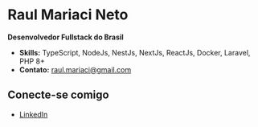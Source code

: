 # Raul Mariaci Neto

**Desenvolvedor Fullstack do Brasil**

- **Skills:** TypeScript, NodeJs, NestJs, NextJs, ReactJs, Docker, Laravel, PHP 8+
- **Contato:** raul.mariaci@gmail.com

## Conecte-se comigo
- [LinkedIn](https://linkedin.com/in/raul-mariaci-neto)
